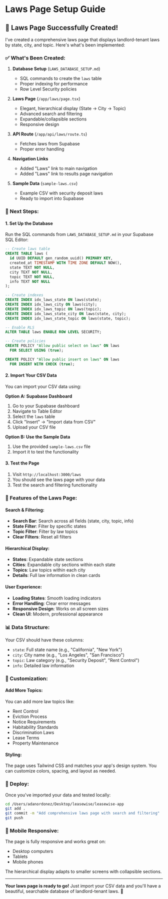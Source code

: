 # Laws Page Setup Guide

## 🎉 **Laws Page Successfully Created!**

I've created a comprehensive laws page that displays landlord-tenant laws by state, city, and topic. Here's what's been implemented:

### **✅ What's Been Created:**

1. **Database Setup** (`LAWS_DATABASE_SETUP.md`)
   - SQL commands to create the `laws` table
   - Proper indexing for performance
   - Row Level Security policies

2. **Laws Page** (`/app/laws/page.tsx`)
   - Elegant, hierarchical display (State → City → Topic)
   - Advanced search and filtering
   - Expandable/collapsible sections
   - Responsive design

3. **API Route** (`/app/api/laws/route.ts`)
   - Fetches laws from Supabase
   - Proper error handling

4. **Navigation Links**
   - Added "Laws" link to main navigation
   - Added "Laws" link to results page navigation

5. **Sample Data** (`sample-laws.csv`)
   - Example CSV with security deposit laws
   - Ready to import into Supabase

### **🚀 Next Steps:**

#### **1. Set Up the Database**
Run the SQL commands from `LAWS_DATABASE_SETUP.md` in your Supabase SQL Editor:

```sql
-- Create laws table
CREATE TABLE laws (
  id UUID DEFAULT gen_random_uuid() PRIMARY KEY,
  created_at TIMESTAMP WITH TIME ZONE DEFAULT NOW(),
  state TEXT NOT NULL,
  city TEXT NOT NULL,
  topic TEXT NOT NULL,
  info TEXT NOT NULL
);

-- Create indexes
CREATE INDEX idx_laws_state ON laws(state);
CREATE INDEX idx_laws_city ON laws(city);
CREATE INDEX idx_laws_topic ON laws(topic);
CREATE INDEX idx_laws_state_city ON laws(state, city);
CREATE INDEX idx_laws_state_topic ON laws(state, topic);

-- Enable RLS
ALTER TABLE laws ENABLE ROW LEVEL SECURITY;

-- Create policies
CREATE POLICY "Allow public select on laws" ON laws
  FOR SELECT USING (true);

CREATE POLICY "Allow public insert on laws" ON laws
  FOR INSERT WITH CHECK (true);
```

#### **2. Import Your CSV Data**
You can import your CSV data using:

**Option A: Supabase Dashboard**
1. Go to your Supabase dashboard
2. Navigate to Table Editor
3. Select the `laws` table
4. Click "Insert" → "Import data from CSV"
5. Upload your CSV file

**Option B: Use the Sample Data**
1. Use the provided `sample-laws.csv` file
2. Import it to test the functionality

#### **3. Test the Page**
1. Visit `http://localhost:3000/laws`
2. You should see the laws page with your data
3. Test the search and filtering functionality

### **🎨 Features of the Laws Page:**

#### **Search & Filtering:**
- **Search Bar**: Search across all fields (state, city, topic, info)
- **State Filter**: Filter by specific states
- **Topic Filter**: Filter by law topics
- **Clear Filters**: Reset all filters

#### **Hierarchical Display:**
- **States**: Expandable state sections
- **Cities**: Expandable city sections within each state
- **Topics**: Law topics within each city
- **Details**: Full law information in clean cards

#### **User Experience:**
- **Loading States**: Smooth loading indicators
- **Error Handling**: Clear error messages
- **Responsive Design**: Works on all screen sizes
- **Clean UI**: Modern, professional appearance

### **📊 Data Structure:**

Your CSV should have these columns:
- `state`: Full state name (e.g., "California", "New York")
- `city`: City name (e.g., "Los Angeles", "San Francisco")
- `topic`: Law category (e.g., "Security Deposit", "Rent Control")
- `info`: Detailed law information

### **🔧 Customization:**

#### **Add More Topics:**
You can add more law topics like:
- Rent Control
- Eviction Process
- Notice Requirements
- Habitability Standards
- Discrimination Laws
- Lease Terms
- Property Maintenance

#### **Styling:**
The page uses Tailwind CSS and matches your app's design system. You can customize colors, spacing, and layout as needed.

### **🚀 Deploy:**

Once you've imported your data and tested locally:

```bash
cd /Users/adanordonez/Desktop/leasewise/leasewise-app
git add .
git commit -m "Add comprehensive laws page with search and filtering"
git push
```

### **📱 Mobile Responsive:**

The page is fully responsive and works great on:
- Desktop computers
- Tablets
- Mobile phones

The hierarchical display adapts to smaller screens with collapsible sections.

---

**Your laws page is ready to go!** Just import your CSV data and you'll have a beautiful, searchable database of landlord-tenant laws. 🎉
